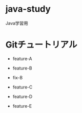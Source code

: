 # java-study
Java学習用
# Gitチュートリアル
- feature-A
- feature-B


- fix-B
- feature-C
- feature-D
- feature-E
